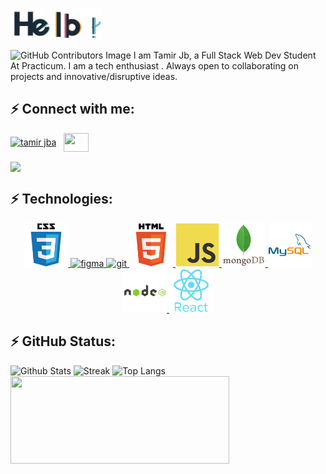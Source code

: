 <img alt="Coder GIF"  height= 50 src = "https://github.com/tamerjb/tamerjb/blob/main/Hello.gif" /> </div>


![GitHub Contributors Image](https://contrib.rocks/image?repo=tamerjb/tamerjb)
I am Tamir Jb, a Full Stack Web Dev Student At Practicum. I am a tech enthusiast . Always open to collaborating on projects and innovative/disruptive ideas. 
<h2 align="left">⚡ Connect with me:</h2>

<p align="left">
<a href="https://linkedin.com/in/tamerjb" target="blank"><img align="center" src="https://raw.githubusercontent.com/rahuldkjain/github-profile-readme-generator/master/src/images/icons/Social/linked-in-alt.svg" alt="tamir jba"   height="30" width="40" /></a>
  &nbsp
 <a tomail="tamerjb.98@gmail.com"><img align="center" height="30" width="40" src="https://user-images.githubusercontent.com/5141132/50740364-7ea80880-1217-11e9-8faf-2348e31beedd.png"></a>
   
</p>

<a ><img align="center" src="https://komarev.com/ghpvc/?username=tamerjb"></img></a>



<h2 align="left"> ⚡ Technologies:</h2>

<p align="center"> <a href="https://www.w3schools.com/css/" target="_blank" rel="noreferrer"> <img src="https://raw.githubusercontent.com/devicons/devicon/master/icons/css3/css3-original-wordmark.svg" alt="css3" width="70" height="70"/> </a>  <a href="https://www.figma.com/" target="_blank" rel="noreferrer"> <img src="https://www.vectorlogo.zone/logos/figma/figma-icon.svg" alt="figma" width="70" height="70"/> </a> <a href="https://git-scm.com/" target="_blank" rel="noreferrer"> <img src="https://www.vectorlogo.zone/logos/git-scm/git-scm-icon.svg" alt="git" width="70" height="70"/> </a> <a href="https://www.w3.org/html/" target="_blank" rel="noreferrer"> <img src="https://raw.githubusercontent.com/devicons/devicon/master/icons/html5/html5-original-wordmark.svg" alt="html5" width="70" height="70"/> </a> <a href="https://developer.mozilla.org/en-US/docs/Web/JavaScript" target="_blank" rel="noreferrer"> <img src="https://raw.githubusercontent.com/devicons/devicon/master/icons/javascript/javascript-original.svg" alt="javascript" width="70" height="70"/> </a> <a href="https://www.mongodb.com/" target="_blank" rel="noreferrer"> <img src="https://raw.githubusercontent.com/devicons/devicon/master/icons/mongodb/mongodb-original-wordmark.svg" alt="mongodb" width="70" height="70"/> </a> <a href="https://www.mysql.com/" target="_blank" rel="noreferrer"> <img src="https://raw.githubusercontent.com/devicons/devicon/master/icons/mysql/mysql-original-wordmark.svg" alt="mysql" width="70" height="70"/> </a> <a href="https://nodejs.org" target="_blank" rel="noreferrer"> <img src="https://raw.githubusercontent.com/devicons/devicon/master/icons/nodejs/nodejs-original-wordmark.svg" alt="nodejs" width="70" height="70"/> </a>  <a href="https://reactjs.org/" target="_blank" rel="noreferrer"> <img src="https://raw.githubusercontent.com/devicons/devicon/master/icons/react/react-original-wordmark.svg" alt="react" width="70" height="70"/> </a> </p>

<h2 align="left"> ⚡ GitHub Status:</h2>


![Github Stats](https://github-readme-stats.vercel.app/api?username=tamerjb&count_private=true&show_icons=true&include_all_commits=true)
![Streak](https://github-readme-streak-stats.herokuapp.com/?user=tamerjb&)
![Top Langs](https://github-readme-stats.vercel.app/api/top-langs/?username=tamerjb&hide=TeX&layout=compact)
<img src="https://stackoverflow-card.vercel.app/?userID=17656831" width="350" height="140"></img>








